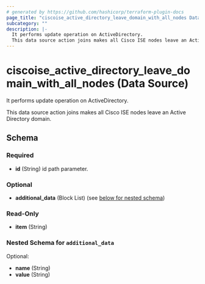 ```yaml
---
# generated by https://github.com/hashicorp/terraform-plugin-docs
page_title: "ciscoise_active_directory_leave_domain_with_all_nodes Data Source - terraform-provider-ciscoise"
subcategory: ""
description: |-
  It performs update operation on ActiveDirectory.
  This data source action joins makes all Cisco ISE nodes leave an Active Directory domain.
---
```


# ciscoise_active_directory_leave_domain_with_all_nodes (Data Source)

It performs update operation on ActiveDirectory.

This data source action joins makes all Cisco ISE nodes leave an Active Directory domain.



<!-- schema generated by tfplugindocs -->
## Schema

### Required

- **id** (String) id path parameter.

### Optional

- **additional_data** (Block List) (see [below for nested schema](#nestedblock--additional_data))

### Read-Only

- **item** (String)

<a id="nestedblock--additional_data"></a>
### Nested Schema for `additional_data`

Optional:

- **name** (String)
- **value** (String)


